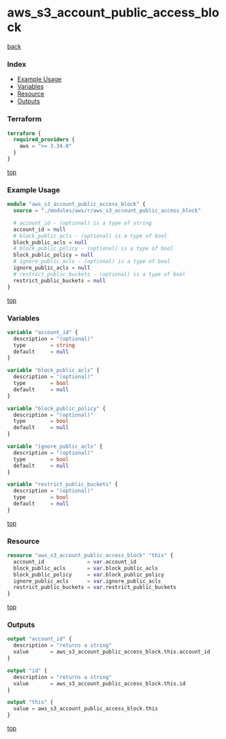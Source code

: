 # aws_s3_account_public_access_block

[back](../aws.md)

### Index

- [Example Usage](#example-usage)
- [Variables](#variables)
- [Resource](#resource)
- [Outputs](#outputs)

### Terraform

```terraform
terraform {
  required_providers {
    aws = ">= 3.34.0"
  }
}
```

[top](#index)

### Example Usage

```terraform
module "aws_s3_account_public_access_block" {
  source = "./modules/aws/r/aws_s3_account_public_access_block"

  # account_id - (optional) is a type of string
  account_id = null
  # block_public_acls - (optional) is a type of bool
  block_public_acls = null
  # block_public_policy - (optional) is a type of bool
  block_public_policy = null
  # ignore_public_acls - (optional) is a type of bool
  ignore_public_acls = null
  # restrict_public_buckets - (optional) is a type of bool
  restrict_public_buckets = null
}
```

[top](#index)

### Variables

```terraform
variable "account_id" {
  description = "(optional)"
  type        = string
  default     = null
}

variable "block_public_acls" {
  description = "(optional)"
  type        = bool
  default     = null
}

variable "block_public_policy" {
  description = "(optional)"
  type        = bool
  default     = null
}

variable "ignore_public_acls" {
  description = "(optional)"
  type        = bool
  default     = null
}

variable "restrict_public_buckets" {
  description = "(optional)"
  type        = bool
  default     = null
}
```

[top](#index)

### Resource

```terraform
resource "aws_s3_account_public_access_block" "this" {
  account_id              = var.account_id
  block_public_acls       = var.block_public_acls
  block_public_policy     = var.block_public_policy
  ignore_public_acls      = var.ignore_public_acls
  restrict_public_buckets = var.restrict_public_buckets
}
```

[top](#index)

### Outputs

```terraform
output "account_id" {
  description = "returns a string"
  value       = aws_s3_account_public_access_block.this.account_id
}

output "id" {
  description = "returns a string"
  value       = aws_s3_account_public_access_block.this.id
}

output "this" {
  value = aws_s3_account_public_access_block.this
}
```

[top](#index)